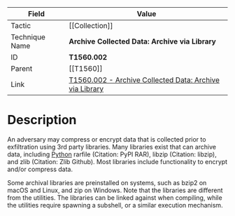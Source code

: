 
|Field|Value|
|---|---|
|Tactic|[[Collection]]|
|Technique Name|**Archive Collected Data: Archive via Library**|
|ID|**T1560.002**|
|Parent|[[T1560]]|
|Link|[T1560.002 - Archive Collected Data: Archive via Library](https://attack.mitre.org/techniques/T1560/002)|

# Description

An adversary may compress or encrypt data that is collected prior to exfiltration using 3rd party libraries. Many libraries exist that can archive data, including [Python](https://attack.mitre.org/techniques/T1059/006) rarfile (Citation: PyPI RAR), libzip (Citation: libzip), and zlib (Citation: Zlib Github). Most libraries include functionality to encrypt and/or compress data.

Some archival libraries are preinstalled on systems, such as bzip2 on macOS and Linux, and zip on Windows. Note that the libraries are different from the utilities. The libraries can be linked against when compiling, while the utilities require spawning a subshell, or a similar execution mechanism.